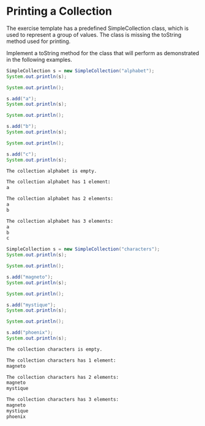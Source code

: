
# Printing a Collection

The exercise template has a predefined SimpleCollection class, which is used to represent a group of values. The class is missing the toString method used for printing.

Implement a toString method for the class that will perform as demonstrated in the following examples.

```java
SimpleCollection s = new SimpleCollection("alphabet");
System.out.println(s);

System.out.println();

s.add("a");
System.out.println(s);

System.out.println();

s.add("b");
System.out.println(s);

System.out.println();

s.add("c");
System.out.println(s);
```

```markdown
The collection alphabet is empty.

The collection alphabet has 1 element:
a

The collection alphabet has 2 elements:
a
b

The collection alphabet has 3 elements:
a
b
c
```

```java
SimpleCollection s = new SimpleCollection("characters");
System.out.println(s);

System.out.println();

s.add("magneto");
System.out.println(s);

System.out.println();

s.add("mystique");
System.out.println(s);

System.out.println();

s.add("phoenix");
System.out.println(s);
```

```markdown
The collection characters is empty.

The collection characters has 1 element:
magneto

The collection characters has 2 elements:
magneto
mystique

The collection characters has 3 elements:
magneto
mystique
phoenix
```
